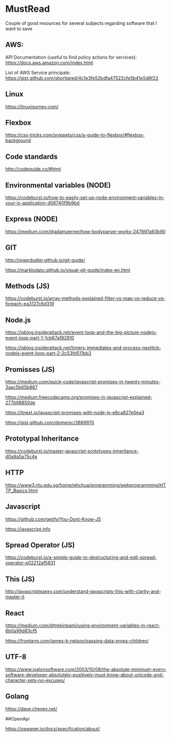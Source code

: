 # MustRead

Couple of good resources for several subjects regarding software that I want to save

## AWS:

API Documentation (useful to find policy actions for services): https://docs.aws.amazon.com/index.html

List of AWS Service principals: https://gist.github.com/shortjared/4c1e3fe52bdfa47522cfe5b41e5d6f22

## Linux

https://linuxjourney.com/

## Flexbox

https://css-tricks.com/snippets/css/a-guide-to-flexbox/#flexbox-background

## Code standards

http://codeguide.co/#html

## Environmental variables (NODE)

https://codeburst.io/how-to-easily-set-up-node-environment-variables-in-your-js-application-d06740f9b9bd

## Express (NODE)

https://medium.com/@adamzerner/how-bodyparser-works-247897a93b90

## GIT

http://rogerdudler.github.io/git-guide/

https://marklodato.github.io/visual-git-guide/index-en.html

## Methods (JS)

https://codeburst.io/array-methods-explained-filter-vs-map-vs-reduce-vs-foreach-ea3127c6d319

## Node.js

https://jsblog.insiderattack.net/event-loop-and-the-big-picture-nodejs-event-loop-part-1-1cb67a182810

https://jsblog.insiderattack.net/timers-immediates-and-process-nexttick-nodejs-event-loop-part-2-2c53fd511bb3

## Promisses (JS)

https://medium.com/quick-code/javascript-promises-in-twenty-minutes-3aac5b65b887

https://medium.freecodecamp.org/promises-in-javascript-explained-277b98850de

https://itnext.io/javascript-promises-with-node-js-e8ca827e0ea3

https://gist.github.com/domenic/3889970

## Prototypal Inheritance

https://codeburst.io/master-javascript-prototypes-inheritance-d0a9a5a75c4e

## HTTP

https://www3.ntu.edu.sg/home/ehchua/programming/webprogramming/HTTP_Basics.html

## Javascript

https://github.com/getify/You-Dont-Know-JS

https://javascript.info

## Spread Operator (JS)

https://codeburst.io/a-simple-guide-to-destructuring-and-es6-spread-operator-e02212af5831

## This (JS)

http://javascriptissexy.com/understand-javascripts-this-with-clarity-and-master-it

## React

https://medium.com/@trekinbami/using-environment-variables-in-react-6b0a99d83cf5

https://frontarm.com/james-k-nelson/passing-data-props-children/

## UTF-8

https://www.joelonsoftware.com/2003/10/08/the-absolute-minimum-every-software-developer-absolutely-positively-must-know-about-unicode-and-character-sets-no-excuses/

## Golang

https://dave.cheney.net/

##OpenApi

https://swagger.io/docs/specification/about/
